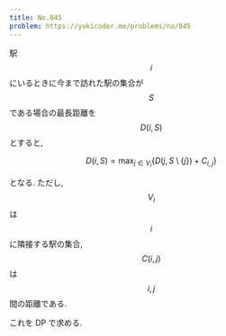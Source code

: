 ```yaml
---
title: No.845
problem: https://yukicoder.me/problems/no/845
---
```

駅 $$ i $$ にいるときに今まで訪れた駅の集合が $$ S $$ である場合の最長距離を $$ D(i, S) $$ とすると,

$$
D(i, S) = \max_{j \in V_i} \{ D(j, S \setminus \{ j \}) + C_{i,j} \}
$$

となる. ただし, $$ V_i $$ は $$ i $$ に隣接する駅の集合, $$ C(i, j) $$ は $$ i, j $$ 間の距離である.

これを DP で求める.
